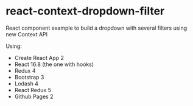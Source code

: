 # react-context-dropdown-filter

React component example to build a dropdown with several filters using new Context API

Using: 
- Create React App 2
- React 16.8 (the one with hooks)
- Redux 4
- Bootstrap 3
- Lodash 4
- React Redux 5
- Github Pages 2
